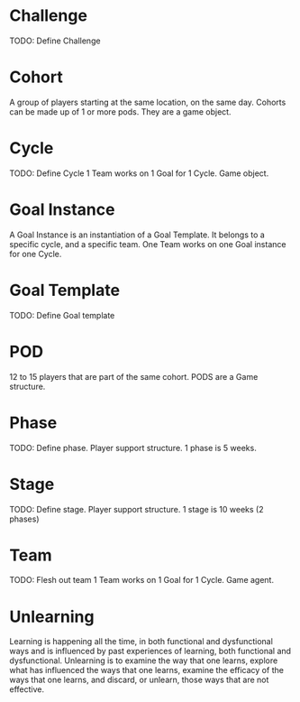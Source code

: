 # Challenge

TODO: Define Challenge

# Cohort

A group of players starting at the same location, on the same day. Cohorts can be made up of  1 or more pods. They are a game object.

# Cycle

TODO: Define Cycle
1 Team works on 1 Goal for 1 Cycle. Game object.

# Goal Instance

A Goal Instance is an instantiation of a Goal Template.
It belongs to a specific cycle, and a specific team.
One Team works on one Goal instance for one Cycle.

# Goal Template

TODO: Define Goal template

# POD

12 to 15 players that are part of the same cohort. PODS are a Game structure.

# Phase

TODO: Define phase.
Player support structure. 1 phase is 5 weeks.

# Stage

TODO: Define stage.
Player support structure. 1 stage is 10 weeks (2 phases)

# Team

TODO: Flesh out team
1 Team works on 1 Goal for 1 Cycle. Game agent.

# Unlearning

Learning is happening all the time, in both functional and dysfunctional ways and is influenced by past experiences of learning, both functional and dysfunctional. Unlearning is to examine the way that one learns, explore what has influenced the ways that one learns, examine the efficacy of the ways that one learns, and discard, or unlearn, those ways that are not effective.
